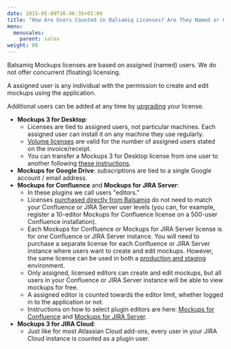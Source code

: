 ```yaml
---
date: 2015-05-09T16:46:35+02:00
title: "How Are Users Counted in Balsamiq Licenses? Are They Named or Concurrent Users?"
menu:
  menusales:
    parent: sales
weight: 80
---
```


Balsamiq Mockups licenses are based on assigned (named) users. We do not offer concurrent (floating) licensing.

A assigned user is any individual with the permission to create and edit mockups using the application.

Additional users can be added at any time by [upgrading](/sales/upgrades/) your license.

*   **Mockups 3 for Desktop**:
    *   Licenses are tied to assigned users, not particular machines. Each assigned user can install it on any machine they use regularly.
    *   [Volume licenses](/sales/discounts/#discounts-when-purchasing-multiple-mockups-for-desktop-licenses) are valid for the number of assigned users stated on the invoice/receipt.
    *   You can transfer a Mockups 3 for Desktop license from one user to another following [these instructions](/sales/licensetransfer/).
*   **Mockups for Google Drive**: subscriptions are tied to a single Google account / email address.
*   **Mockups for Confluence** and **Mockups for JIRA Server**:
    *   In these plugins we call users "editors."
    *   Licenses [purchased directly from Balsamiq](/sales/marketplace/#what-are-the-pros-and-cons-of-buying-from-balsamiq) do not need to match your Confluence or JIRA Server user levels (you can, for example, register a 10-editor Mockups for Confluence license on a 500-user Confluence installation).
    *   Each Mockups for Confluence or Mockups for JIRA Server license is for one Confluence or JIRA Server instance. You will need to purchase a separate license for each Confluence or JIRA Server instance where users want to create and edit mockups. However, the same license can be used in both a [production and staging](/sales/atlassianstagingproduction/) environment.
    *   Only assigned, licensed editors can create and edit mockups, but all users in your Confluence or JIRA Server instance will be able to view mockups for free.
    *   A assigned editor is counted towards the editor limit, whether logged in to the application or not.
    *   Instructions on how to select plugin editors are here: [Mockups for Confluence](https://docs.balsamiq.com/confluence/admin-guide/#selecting-mockup-editors) and [Mockups for JIRA Server](https://docs.balsamiq.com/jira/admin-guide/#selecting-mockup-editors).
*   **Mockups 3 for JIRA Cloud**:
    *   Just like for most Atlassian Cloud add-ons, every user in your JIRA Cloud instance is counted as a plugin user.

